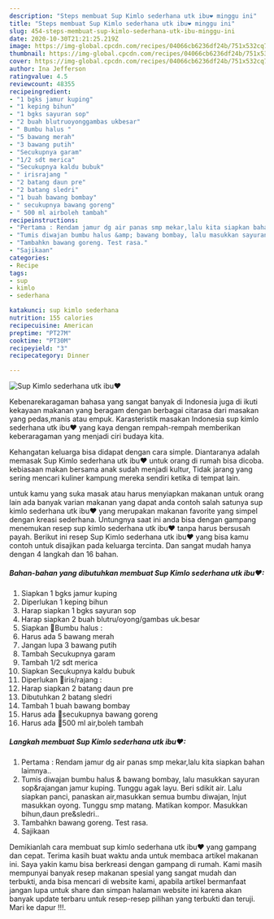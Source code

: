 ```yaml
---
description: "Steps membuat Sup Kimlo sederhana utk ibu❤ minggu ini"
title: "Steps membuat Sup Kimlo sederhana utk ibu❤ minggu ini"
slug: 454-steps-membuat-sup-kimlo-sederhana-utk-ibu-minggu-ini
date: 2020-10-30T21:21:25.219Z
image: https://img-global.cpcdn.com/recipes/04066cb6236df24b/751x532cq70/sup-kimlo-sederhana-utk-ibu❤-foto-resep-utama.jpg
thumbnail: https://img-global.cpcdn.com/recipes/04066cb6236df24b/751x532cq70/sup-kimlo-sederhana-utk-ibu❤-foto-resep-utama.jpg
cover: https://img-global.cpcdn.com/recipes/04066cb6236df24b/751x532cq70/sup-kimlo-sederhana-utk-ibu❤-foto-resep-utama.jpg
author: Ina Jefferson
ratingvalue: 4.5
reviewcount: 48355
recipeingredient:
- "1 bgks jamur kuping"
- "1 keping bihun"
- "1 bgks sayuran sop"
- "2 buah blutruoyonggambas ukbesar"
- " Bumbu halus "
- "5 bawang merah"
- "3 bawang putih"
- "Secukupnya garam"
- "1/2 sdt merica"
- "Secukupnya kaldu bubuk"
- " irisrajang "
- "2 batang daun pre"
- "2 batang sledri"
- "1 buah bawang bombay"
- " secukupnya bawang goreng"
- " 500 ml airboleh tambah"
recipeinstructions:
- "Pertama : Rendam jamur dg air panas smp mekar,lalu kita siapkan bahan laimnya.."
- "Tumis diwajan bumbu halus &amp; bawang bombay, lalu masukkan sayuran sop&amp;rajangan jamur kuping. Tunggu agak layu. Beri sdikit air. Lalu siapkan panci, panaskan air,masukkan semua bumbu diwajan, lnjut masukkan oyong. Tunggu smp matang. Matikan kompor. Masukkan bihun,daun pre&amp;sledri.."
- "Tambahkn bawang goreng. Test rasa."
- "Sajikaan"
categories:
- Recipe
tags:
- sup
- kimlo
- sederhana

katakunci: sup kimlo sederhana 
nutrition: 155 calories
recipecuisine: American
preptime: "PT27M"
cooktime: "PT30M"
recipeyield: "3"
recipecategory: Dinner

---
```



![Sup Kimlo sederhana utk ibu❤](https://img-global.cpcdn.com/recipes/04066cb6236df24b/751x532cq70/sup-kimlo-sederhana-utk-ibu❤-foto-resep-utama.jpg)

Kebenarekaragaman bahasa yang sangat banyak di Indonesia juga di ikuti kekayaan makanan yang beragam dengan berbagai citarasa dari masakan yang pedas,manis atau empuk. Karasteristik masakan Indonesia sup kimlo sederhana utk ibu❤ yang kaya dengan rempah-rempah memberikan keberaragaman yang menjadi ciri budaya kita.


Kehangatan keluarga bisa didapat dengan cara simple. Diantaranya adalah memasak Sup Kimlo sederhana utk ibu❤ untuk orang di rumah bisa dicoba. kebiasaan makan bersama anak sudah menjadi kultur, Tidak jarang yang sering mencari kuliner kampung mereka sendiri ketika di tempat lain.



untuk kamu yang suka masak atau harus menyiapkan makanan untuk orang lain ada banyak varian makanan yang dapat anda contoh salah satunya sup kimlo sederhana utk ibu❤ yang merupakan makanan favorite yang simpel dengan kreasi sederhana. Untungnya saat ini anda bisa dengan gampang menemukan resep sup kimlo sederhana utk ibu❤ tanpa harus bersusah payah.
Berikut ini resep Sup Kimlo sederhana utk ibu❤ yang bisa kamu contoh untuk disajikan pada keluarga tercinta. Dan sangat mudah hanya dengan 4 langkah dan 16 bahan.


<!--inarticleads1-->

##### Bahan-bahan yang dibutuhkan membuat Sup Kimlo sederhana utk ibu❤:

1. Siapkan 1 bgks jamur kuping
1. Diperlukan 1 keping bihun
1. Harap siapkan 1 bgks sayuran sop
1. Harap siapkan 2 buah blutru/oyong/gambas uk.besar
1. Siapkan  🎀Bumbu halus :
1. Harus ada 5 bawang merah
1. Jangan lupa 3 bawang putih
1. Tambah Secukupnya garam
1. Tambah 1/2 sdt merica
1. Siapkan Secukupnya kaldu bubuk
1. Diperlukan  🔪iris/rajang :
1. Harap siapkan 2 batang daun pre
1. Dibutuhkan 2 batang sledri
1. Tambah 1 buah bawang bombay
1. Harus ada  🎉secukupnya bawang goreng
1. Harus ada  🍶500 ml air,boleh tambah




<!--inarticleads2-->

##### Langkah membuat  Sup Kimlo sederhana utk ibu❤:

1. Pertama : Rendam jamur dg air panas smp mekar,lalu kita siapkan bahan laimnya..
1. Tumis diwajan bumbu halus &amp; bawang bombay, lalu masukkan sayuran sop&amp;rajangan jamur kuping. Tunggu agak layu. Beri sdikit air. Lalu siapkan panci, panaskan air,masukkan semua bumbu diwajan, lnjut masukkan oyong. Tunggu smp matang. Matikan kompor. Masukkan bihun,daun pre&amp;sledri..
1. Tambahkn bawang goreng. Test rasa.
1. Sajikaan




Demikianlah cara membuat sup kimlo sederhana utk ibu❤ yang gampang dan cepat. Terima kasih buat waktu anda untuk membaca artikel makanan ini. Saya yakin kamu bisa berkreasi dengan gampang di rumah. Kami masih mempunyai banyak resep makanan spesial yang sangat mudah dan terbukti, anda bisa mencari di website kami, apabila artikel bermanfaat jangan lupa untuk share dan simpan halaman website ini karena akan banyak update terbaru untuk resep-resep pilihan yang terbukti dan teruji. Mari ke dapur !!!. 
